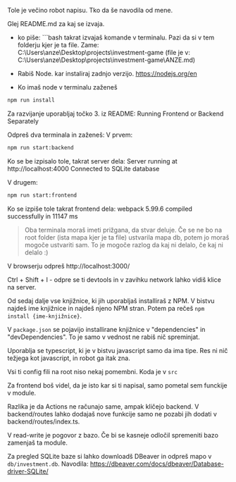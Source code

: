 Tole je večino robot napisu. Tko da še navodila od mene.

Glej README.md za kaj se izvaja.

- ko piše: ```bash takrat izvajaš komande v terminalu.
Pazi da si v tem folderju kjer je ta file. Zame: C:\Users\anze\Desktop\projects\investment-game
(file je v: C:\Users\anze\Desktop\projects\investment-game\ANZE.md)

- Rabiš Node. kar instaliraj zadnjo verzijo. https://nodejs.org/en

- Ko imaš node v terminalu zaženeš
```bash
npm run install
```

Za razvijanje uporabljaj točko 3. iz README:
Running Frontend or Backend Separately

Odpreš dva terminala in zaženeš:
V prvem:
```bash
npm run start:backend
```

Ko se be izpisalo tole, takrat server dela:
Server running at http://localhost:4000
Connected to SQLite database

V drugem:
```bash
npm run start:frontend
```
Ko se izpiše tole takrat frontend dela:
webpack 5.99.6 compiled successfully in 11147 ms

> Oba terminala moraš imeti prižgana, da stvar deluje.
> Če se ne bo na root folder (ista mapa kjer je ta file) ustvarila mapa db, potem jo moraš mogoče ustvariti sam. To je mogoče razlog da kaj ni delalo, če kaj ni delalo :)

V browserju odpreš http://localhost:3000/

Ctrl + Shift + I - odpre se ti devtools in v
zavihku network lahko vidiš klice na server.

Od sedaj dalje vse knjižnice, ki jih uporabljaš installiraš z NPM.
V bistvu najdeš ime knjižnice in najdeš njeno NPM stran.
Potem pa rečeš ```npm install {ime-knjižnice}```.

V `package.json` se pojavijo installirane knjižnice v "dependencies" in "devDependencies". To je samo v vednost ne rabiš nič spreminjat.

Uporablja se typescript, ki je v bistvu javascript samo da ima tipe. Res ni nič težjega kot javascript, in robot ga itak zna.

Vsi ti config fili na root niso nekaj pomembni. Koda je v `src`

Za frontend boš videl, da je isto kar si ti napisal, samo pometal
sem funckije v module.

Razlika je da Actions ne računajo same, ampak kličejo backend. V backend/routes lahko dodajaš nove funkcije samo ne pozabi jih dodati v backend/routes/index.ts.

V read-write je pogovor z bazo. Če bi se kasneje odločil spremeniti bazo
zamenjaš ta module.

Za pregled SQLite baze si lahko downloadš DBeaver in odpreš mapo v `db/investment.db`. Navodila: https://dbeaver.com/docs/dbeaver/Database-driver-SQLite/

